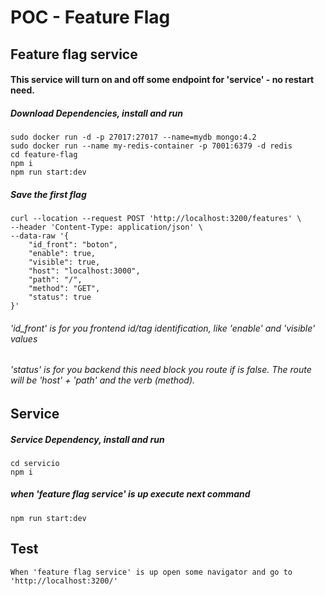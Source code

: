 # POC - Feature Flag 

## Feature flag service

#### This service will turn on and off some endpoint for 'service' - no restart need.

##### Download Dependencies, install and run
```
sudo docker run -d -p 27017:27017 --name=mydb mongo:4.2
sudo docker run --name my-redis-container -p 7001:6379 -d redis
cd feature-flag
npm i
npm run start:dev
```
##### Save the first flag
```
curl --location --request POST 'http://localhost:3200/features' \
--header 'Content-Type: application/json' \
--data-raw '{
    "id_front": "boton",
    "enable": true,
    "visible": true,
    "host": "localhost:3000",
    "path": "/",
    "method": "GET",
    "status": true
}'
```
###### 'id_front' is for you frontend id/tag identification, like 'enable' and 'visible' values
###### 'status' is for you backend this need block you route if is false. The route will be 'host' + 'path' and the verb (method).
## Service

##### Service Dependency, install and run
```
cd servicio
npm i
```
##### when 'feature flag service' is up execute next command
```
npm run start:dev
```

## Test
```
When 'feature flag service' is up open some navigator and go to 'http://localhost:3200/'
```
